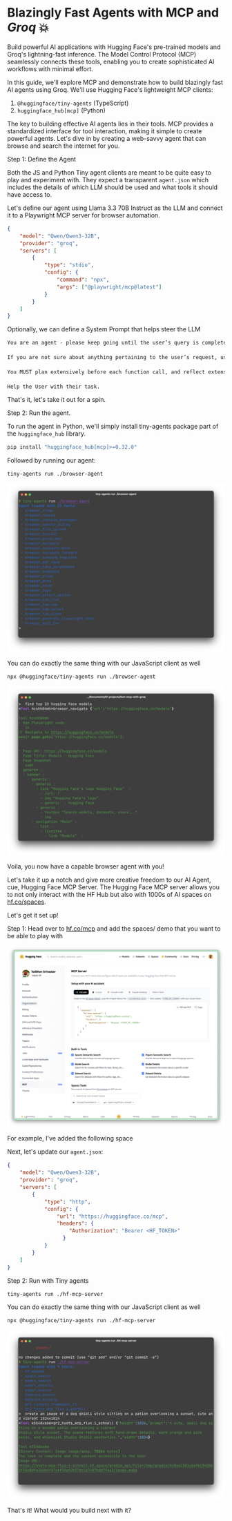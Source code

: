 # Blazingly Fast Agents with MCP and *Groq* 💥

Build powerful AI applications with Hugging Face's pre-trained models and Groq's lightning-fast inference. The Model Control Protocol (MCP) seamlessly connects these tools, enabling you to create sophisticated AI workflows with minimal effort.

In this guide, we'll explore MCP and demonstrate how to build blazingly fast AI agents using Groq. We'll use Hugging Face's lightweight MCP clients:

1. `@huggingface/tiny-agents` (TypeScript)
2. `huggingface_hub[mcp]` (Python)

The key to building effective AI agents lies in their tools. MCP provides a standardized interface for tool interaction, making it simple to create powerful agents. Let's dive in by creating a web-savvy agent that can browse and search the internet for you.

Step 1: Define the Agent

Both the JS and Python Tiny agent clients are meant to be quite easy to play and experiment with. They expect a transparent `agent.json` which includes the details of which LLM should be used and what tools it should have access to.

Let's define our agent using Llama 3.3 70B Instruct as the LLM and connect it to a Playwright MCP server for browser automation.

```json
{
	"model": "Qwen/Qwen3-32B",
	"provider": "groq",
	"servers": [
		{
			"type": "stdio",
			"config": {
				"command": "npx",
				"args": ["@playwright/mcp@latest"]
			}
		}
	]
}
```

Optionally, we can define a System Prompt that helps steer the LLM

```markdown
You are an agent - please keep going until the user’s query is completely resolved, before ending your turn and yielding back to the user. Only terminate your turn when you are sure that the problem is solved, or if you need more info from the user to solve the problem.

If you are not sure about anything pertaining to the user’s request, use your tools to read files and gather the relevant information: do NOT guess or make up an answer.

You MUST plan extensively before each function call, and reflect extensively on the outcomes of the previous function calls. DO NOT do this entire process by making function calls only, as this can impair your ability to solve the problem and think insightfully.

Help the User with their task.
```

That's it, let's take it out for a spin.

Step 2: Run the agent.

To run the agent in Python, we'll simply install tiny-agents package part of the `huggingface_hub` library.

```bash
pip install "huggingface_hub[mcp]>=0.32.0"
```

Followed by running our agent:

```bash
tiny-agents run ./browser-agent
```

![Hugging Face MCP Settings page](assets/init-browser.png)

You can do exactly the same thing with our JavaScript client as well

```bash
npx @huggingface/tiny-agents run ./browser-agent
```

![Hugging Face MCP Settings page](assets/output-browser-agent.png)

Voila, you now have a capable browser agent with you!

Let's take it up a notch and give more creative freedom to our AI Agent, cue, Hugging Face MCP Server. The Hugging Face MCP server allows you to not only interact with the HF Hub but also with 1000s of AI spaces on [hf.co/spaces](https://hf.co/spaces). 

Let's get it set up!

Step 1: Head over to [hf.co/mcp](https://hf.co/mcp) and add the spaces/ demo that you want to be able to play with

![Hugging Face MCP Settings page](assets/hf-mcp.png)

For example, I've added the following space 

Next, let's update our `agent.json`:

```json
{
	"model": "Qwen/Qwen3-32B",
	"provider": "groq",
	"servers": [
		{
			"type": "http",
			"config": {
				"url": "https://huggingface.co/mcp",
                "headers": {
                    "Authorization": "Bearer <HF_TOKEN>"
                  }
			}
		}
	]
}
```

Step 2: Run with Tiny agents

```bash
tiny-agents run ./hf-mcp-server
```

You can do exactly the same thing with our JavaScript client as well

```bash
npx @huggingface/tiny-agents run ./hf-mcp-server
```

![Hugging Face MCP Settings page](assets/output-hf-server.png)

That's it! What would you build next with it?